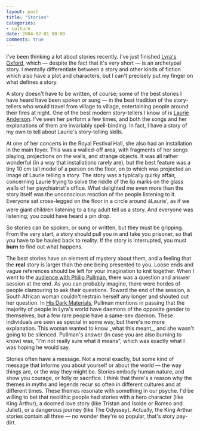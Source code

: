 ```yaml
---
layout: post
title: "Stories"
categories:
- culture
date: 2004-02-01 00:00
comments: true
---
```


<p>I've been thinking a lot about stories recently. I've just finished <a href="http://www.amazon.co.uk/exec/obidos/ASIN/0385606990/ref=sr_aps_books_1_1/202-6590887-8842204" title="Lyra's Oxford by Philip Pullman at Amazon.co.uk">Lyra's Oxford</a>, which &mdash; despite the fact that it's very short &mdash; is an archetypal story. I mentally differentiate between a story and other kinds of fiction which also have a plot and characters, but I can't precisely put my finger on what defines a story.</p>

<p>A story doesn't have to be written, of course; some of the best stories I have heard have been spoken or sung &mdash; in the best tradition of the story-tellers who would travel from village to village, entertaining people around their fires at night. One of the best modern story-tellers I know of is <a href="http://www.laurieanderson.com/" title="Official Laurie Anderson site">Laurie Anderson</a>. I've seen her perform a few times, and both the songs and her explanations of them are invariably spell-binding. In fact, I have a story of my own to tell about Laurie's story-telling skills.</p>

<p>At one of her concerts in the Royal Festival Hall, she also had an installation in the main foyer. This was a walled-off area, with fragments of her songs playing, projections on the walls, and strange objects. It was all rather wonderful (in a way that installations rarely are), but the best feature was a tiny 10 cm tall model of a person on the floor, on to which was projected an image of Laurie telling a story. The story was a typically quirky affair, concerning Laurie trying to solve the riddle of the lip marks on the glass walls of her psychiatrist's office. What delighted me even more than the story itself was the unconscious reaction of the people listening to it. Everyone sat cross-legged on the floor in a circle around âLaurie', as if we were giant children listening to a tiny adult tell us a story. And everyone was listening; you could have heard a pin drop.</p>

<p>So stories can be spoken, or sung or written, but they must be gripping. From the very start, a story should pull you in and take you prisoner, so that you have to be hauled back to reality. If the story is interrupted, you must <strong>burn</strong> to find out what happens.</p>

<p>The best stories have an element of mystery about them, and a feeling that the <strong>real</strong> story is larger than the one being presented to you. Loose ends and vague references should be left for your imagination to knit together. When I went to the <a href="http://www.rousette.org.uk/mt-static/blog/archives/000499.html" title="An audience with Philip Pullman">audience with Philip Pullman</a>, there was a question and answer session at the end. As you can probably imagine, there were hordes of people clamouring to ask their questions. Toward the end of the session, a South African woman couldn't restrain herself any longer and shouted out her question. In <a href="http://www.amazon.co.uk/exec/obidos/ASIN/0439981824/qid=1075659533/sr=2-2/ref=sr_2_11_2/202-6590887-8842204" title="His Dark Materials by Philip Pullman on Amazon.co.uk">His Dark Materials</a>, Pullman mentions in passing that the majority of people in Lyra's world have daemons of the opposite gender to themselves, but a few rare people have a same-sex daemon. These individuals are seen as special in some way, but there's no more explanation. This woman wanted to know _what this meant_, and she wasn't going to be silenced. Pullman's answer (in case you are also burning to know) was, "I'm not really sure what it means", which was exactly what I was hoping he would say. </p>

<p>Stories often have a message. Not a moral exactly, but some kind of message that informs you about yourself or about the world &mdash; the way things are, or the way they might be. Stories embody human nature, and show you courage, or folly or sacrifice. I think that there's a reason why the themes in myths and legends recur so often in different cultures and at different times. These themes resonate with something in our psyche. I'd be willing to bet that neolithic people had stories with a hero character (like King Arthur), a doomed love story (like Tristan and Isolde or Romeo and Juliet), or a dangerous journey (like The Odyssey). Actually, the King Arthur stories contain all three &mdash; no wonder they're so popular, that's story pay-dirt.</p>
